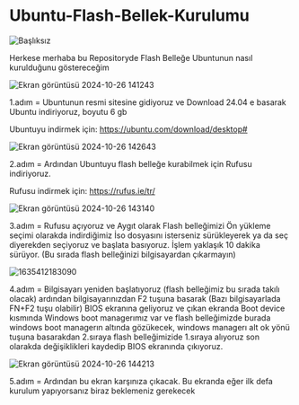 # Ubuntu-Flash-Bellek-Kurulumu
![Başlıksız](https://github.com/user-attachments/assets/40661230-0aa5-4be5-9c1a-27116bd08898)

Herkese merhaba bu Repositoryde Flash Belleğe Ubuntunun nasıl kurulduğunu göstereceğim

 ![Ekran görüntüsü 2024-10-26 141243](https://github.com/user-attachments/assets/892bfad4-faa3-4a0f-9a90-5681e70bd502)

1.adım = Ubuntunun resmi sitesine gidiyoruz ve Download 24.04 e basarak Ubuntu indiriyoruz, boyutu 6 gb 

Ubuntuyu indirmek için: https://ubuntu.com/download/desktop#

![Ekran görüntüsü 2024-10-26 142643](https://github.com/user-attachments/assets/ba933d95-629d-44f5-a7ec-cd4247c66fe3)

2.adım = Ardından Ubuntuyu flash belleğe kurabilmek için Rufusu indiriyoruz.

Rufusu indirmek için: https://rufus.ie/tr/ 

![Ekran görüntüsü 2024-10-26 143140](https://github.com/user-attachments/assets/2f5c7fde-a00e-4e54-ab47-c125a5ac98b7)

3.adım = Rufusu açıyoruz ve Aygıt olarak Flash belleğimizi Ön yükleme seçimi olarakda indirdiğimiz İso dosyasını isterseniz sürükleyerek ya da seç diyerekden seçiyoruz ve başlata basıyoruz. İşlem yaklaşık 10 dakika sürüyor. (Bu sırada flash belleğinizi bilgisayardan çıkarmayın)

![1635412183090](https://github.com/user-attachments/assets/56d1722f-8f23-412f-bfcc-a97f4e1892cb)

4.adım = Bilgisayarı yeniden başlatıyoruz (flash belleğimiz bu sırada takılı olacak) ardından bilgisayarınızdan F2 tuşuna basarak (Bazı bilgisayarlada FN+F2 tuşu olabilir) BIOS ekranına geliyoruz ve çıkan ekranda Boot device kısmında Windows boot managerımız var ve flash belleğimizde burada windows boot managerın altında gözükecek, windows managerı alt ok yönü tuşuna basarakdan 2.sıraya flash belleğimizide 1.sıraya alıyoruz son olarakda değişiklikleri kaydedip BIOS ekranında çıkıyoruz. 

![Ekran görüntüsü 2024-10-26 144213](https://github.com/user-attachments/assets/e0951584-a2dd-4259-82d0-ee0f226fefb0)

5.adım = Ardından bu ekran karşınıza çıkacak. Bu ekranda eğer ilk defa kurulum yapıyorsanız biraz beklemeniz gerekecek





